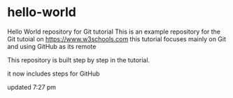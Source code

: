 # hello-world
Hello World repository for Git tutorial
This is an example repository for the Git tutoial on https://www.w3schools.com
this tutorial focuses mainly on Git and using GitHub as its remote

This repository is built step by step in the tutorial.

it now includes steps for GitHub

updated 7:27 pm 
